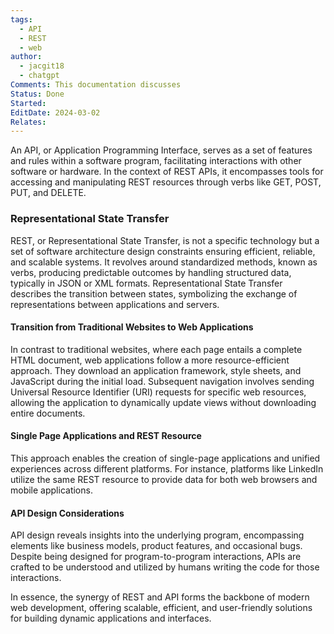```yaml
---
tags:
  - API
  - REST
  - web
author:
  - jacgit18
  - chatgpt
Comments: This documentation discusses
Status: Done
Started: 
EditDate: 2024-03-02
Relates:
---
```

An API, or Application Programming Interface, serves as a set of features and rules within a software program, facilitating interactions with other software or hardware. In the context of REST APIs, it encompasses tools for accessing and manipulating REST resources through verbs like GET, POST, PUT, and DELETE.

### Representational State Transfer

REST, or Representational State Transfer, is not a specific technology but a set of software architecture design constraints ensuring efficient, reliable, and scalable systems. It revolves around standardized methods, known as verbs, producing predictable outcomes by handling structured data, typically in JSON or XML formats. Representational State Transfer describes the transition between states, symbolizing the exchange of representations between applications and servers.

#### Transition from Traditional Websites to Web Applications

In contrast to traditional websites, where each page entails a complete HTML document, web applications follow a more resource-efficient approach. They download an application framework, style sheets, and JavaScript during the initial load. Subsequent navigation involves sending Universal Resource Identifier (URI) requests for specific web resources, allowing the application to dynamically update views without downloading entire documents.

#### Single Page Applications and REST Resource

This approach enables the creation of single-page applications and unified experiences across different platforms. For instance, platforms like LinkedIn utilize the same REST resource to provide data for both web browsers and mobile applications.

#### API Design Considerations

API design reveals insights into the underlying program, encompassing elements like business models, product features, and occasional bugs. Despite being designed for program-to-program interactions, APIs are crafted to be understood and utilized by humans writing the code for those interactions.

In essence, the synergy of REST and API forms the backbone of modern web development, offering scalable, efficient, and user-friendly solutions for building dynamic applications and interfaces.